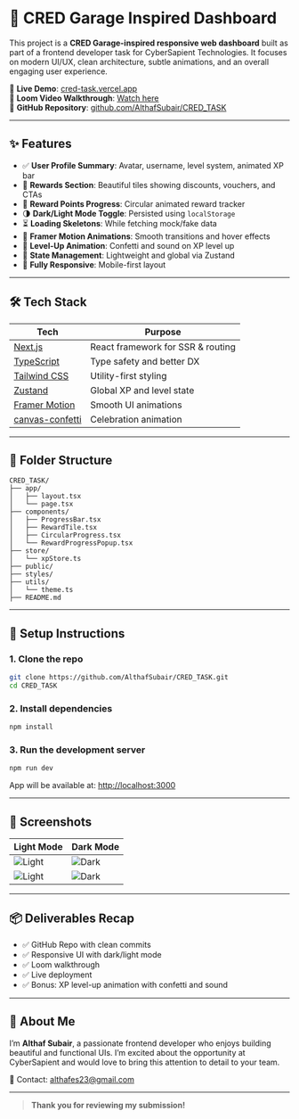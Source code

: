 # 🚀 CRED Garage Inspired Dashboard

This project is a **CRED Garage-inspired responsive web dashboard** built as part of a frontend developer task for CyberSapient Technologies. It focuses on modern UI/UX, clean architecture, subtle animations, and an overall engaging user experience.

🔗 **Live Demo**: [cred-task.vercel.app](https://cred-task.vercel.app/)  
🎥 **Loom Video Walkthrough**: [Watch here](https://www.loom.com/share/47efb94a6de14bc0a5630356ae671d57?sid=855d16e0-482c-45af-ad14-ef85bda648c0)  
📁 **GitHub Repository**: [github.com/AlthafSubair/CRED_TASK](https://github.com/AlthafSubair/CRED_TASK)

---

## ✨ Features

- ✅ **User Profile Summary**: Avatar, username, level system, animated XP bar
- 🎁 **Rewards Section**: Beautiful tiles showing discounts, vouchers, and CTAs
- 💎 **Reward Points Progress**: Circular animated reward tracker
- 🌗 **Dark/Light Mode Toggle**: Persisted using `localStorage`
- ⏳ **Loading Skeletons**: While fetching mock/fake data
- 💫 **Framer Motion Animations**: Smooth transitions and hover effects
- 🎉 **Level-Up Animation**: Confetti and sound on XP level up
- 🧠 **State Management**: Lightweight and global via Zustand
- 📱 **Fully Responsive**: Mobile-first layout

---

## 🛠️ Tech Stack

| Tech                                                             | Purpose                             |
|------------------------------------------------------------------|-------------------------------------|
| [Next.js](https://nextjs.org/)                                   | React framework for SSR & routing   |
| [TypeScript](https://www.typescriptlang.org/)                    | Type safety and better DX           |
| [Tailwind CSS](https://tailwindcss.com/)                         | Utility-first styling               |
| [Zustand](https://zustand-demo.pmnd.rs/)                         | Global XP and level state           |
| [Framer Motion](https://www.framer.com/motion/)                  | Smooth UI animations                |
| [canvas-confetti](https://www.npmjs.com/package/canvas-confetti) | Celebration animation               |


---

## 📁 Folder Structure

```
CRED_TASK/
├── app/
│   ├── layout.tsx
│   └── page.tsx
├── components/
│   ├── ProgressBar.tsx
│   ├── RewardTile.tsx
│   ├── CircularProgress.tsx
│   └── RewardProgressPopup.tsx
├── store/
│   └── xpStore.ts
├── public/
├── styles/
├── utils/
│   └── theme.ts
├── README.md
```

---

## 🧰 Setup Instructions

### 1. Clone the repo

```bash
git clone https://github.com/AlthafSubair/CRED_TASK.git
cd CRED_TASK
```

### 2. Install dependencies

```bash
npm install
```

### 3. Run the development server

```bash
npm run dev
```

App will be available at: [http://localhost:3000](http://localhost:3000)

---

## 📸 Screenshots

| Light Mode | Dark Mode |
|------------|-----------|
| ![Light](https://cred-task.vercel.app/lap-light-screenshoot.jpg) | ![Dark](https://cred-task.vercel.app/lap-dark-screenshoot.jpg) |
| ![Light](https://cred-task.vercel.app/mobile-light-screenshoot.jpg) | ![Dark](https://cred-task.vercel.app/mobile-dark-screenshoot.jpg) |


---

## 📦 Deliverables Recap

- ✅ GitHub Repo with clean commits
- ✅ Responsive UI with dark/light mode
- ✅ Loom walkthrough
- ✅ Live deployment
- ✅ Bonus: XP level-up animation with confetti and sound

---

## 🙋 About Me

I’m **Althaf Subair**, a passionate frontend developer who enjoys building beautiful and functional UIs. I’m excited about the opportunity at CyberSapient and would love to bring this attention to detail to your team.

📧 Contact: [althafes23@gmail.com](mailto:althafes23@gmail.com)

---

> **Thank you for reviewing my submission!**